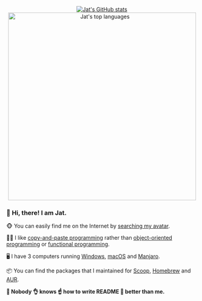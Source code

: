 <p align="center"><a href="https://github.com/jat001/jat001/blob/main/README.md">
  <img src="https://github-readme-stats.vercel.app/api/?username=jat001&show_icons=true&include_all_commits=true&count_private=true&line_height=28&theme=material-palenight" alt="Jat's GitHub stats">
  <img src="https://github-readme-stats.vercel.app/api/top-langs/?username=jat001&layout=compact&card_width=450&langs_count=10&theme=material-palenight" alt="Jat's top languages" width="495">
</a></p>

### :wave: Hi, there! I am Jat.

:monkey_face: You can easily find me on the Internet by [searching my avatar](https://www.google.com/searchbyimage?image_url=https://avatars.githubusercontent.com/u/1758850).

:technologist: I like [copy-and-paste programming](https://en.wikipedia.org/wiki/Copy-and-paste_programming) rather than [object-oriented programming](https://en.wikipedia.org/wiki/Object-oriented_programming) or [functional programming](https://en.wikipedia.org/wiki/Functional_programming).

:desktop_computer: I have 3 computers running [Windows](https://www.microsoft.com/windows), [macOS](https://www.apple.com/macos) and [Manjaro](https://manjaro.org).

:package: You can find the packages that I maintained for [Scoop](https://github.com/jat001/scoop-ox), [Homebrew](https://github.com/jat001/homebrew-ox) and [AUR](https://aur.archlinux.org/packages/?SeB=m&K=Jat).

**:raised_hands: Nobody :ok_hand: knows :point_up: how to write README :open_hands: better than me.**
